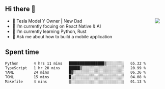 ## Hi there 👋
<img align="right" src="https://github-readme-stats.vercel.app/api?username=ljunb&show_icons=true&icon_color=CE1D2D&text_color=718096&bg_color=00000000&hide_title=true&hide_border=true" />

- 🚗 Tesla Model Y Owner | New Dad
- 🔭 I’m currently focuing on React Native & AI
- 🌱 I’m currently learning Python, Rust
- 💬 Ask me about how to build a mobile application




## Spent time
<!--START_SECTION:waka-->

```txt
Python       4 hrs 11 mins   ████████████████▒░░░░░░░░   65.32 %
TypeScript   1 hr 20 mins    █████▒░░░░░░░░░░░░░░░░░░░   20.99 %
YAML         24 mins         █▓░░░░░░░░░░░░░░░░░░░░░░░   06.36 %
TOML         15 mins         █░░░░░░░░░░░░░░░░░░░░░░░░   04.08 %
Makefile     4 mins          ▒░░░░░░░░░░░░░░░░░░░░░░░░   01.13 %
```

<!--END_SECTION:waka-->
